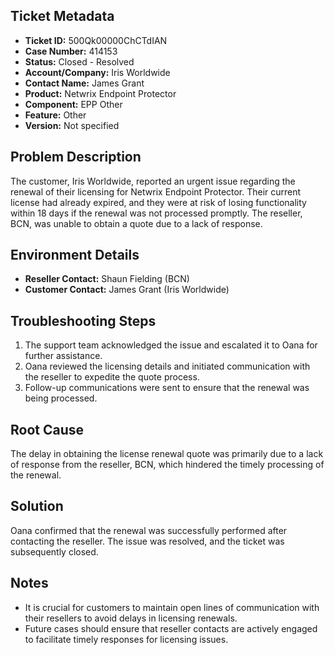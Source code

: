 ## Ticket Metadata
- **Ticket ID:** 500Qk00000ChCTdIAN
- **Case Number:** 414153
- **Status:** Closed - Resolved
- **Account/Company:** Iris Worldwide
- **Contact Name:** James Grant
- **Product:** Netwrix Endpoint Protector
- **Component:** EPP Other
- **Feature:** Other
- **Version:** Not specified

## Problem Description
The customer, Iris Worldwide, reported an urgent issue regarding the renewal of their licensing for Netwrix Endpoint Protector. Their current license had already expired, and they were at risk of losing functionality within 18 days if the renewal was not processed promptly. The reseller, BCN, was unable to obtain a quote due to a lack of response.

## Environment Details
- **Reseller Contact:** Shaun Fielding (BCN)
- **Customer Contact:** James Grant (Iris Worldwide)

## Troubleshooting Steps
1. The support team acknowledged the issue and escalated it to Oana for further assistance.
2. Oana reviewed the licensing details and initiated communication with the reseller to expedite the quote process.
3. Follow-up communications were sent to ensure that the renewal was being processed.

## Root Cause
The delay in obtaining the license renewal quote was primarily due to a lack of response from the reseller, BCN, which hindered the timely processing of the renewal.

## Solution
Oana confirmed that the renewal was successfully performed after contacting the reseller. The issue was resolved, and the ticket was subsequently closed.

## Notes
- It is crucial for customers to maintain open lines of communication with their resellers to avoid delays in licensing renewals.
- Future cases should ensure that reseller contacts are actively engaged to facilitate timely responses for licensing issues.